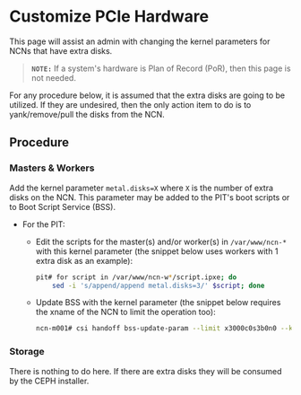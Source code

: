 # Customize PCIe Hardware

This page will assist an admin with changing the kernel parameters for NCNs that have extra disks.

> **`NOTE:`** If a system's hardware is Plan of Record (PoR), then this page is not needed.

For any procedure below, it is assumed that the extra disks are going to be utilized. If they are undesired, then the only action item to do is to yank/remove/pull the disks from the NCN.

## Procedure

### Masters & Workers

Add the kernel parameter `metal.disks=X` where `X` is the number of extra disks on the NCN. This parameter may be added to the PIT's boot scripts or to Boot Script Service (BSS).

- For the PIT:

   - Edit the scripts for the master(s) and/or worker(s) in `/var/www/ncn-*` with this kernel parameter (the snippet below uses workers with 1 extra disk as an example):

      ```bash
      pit# for script in /var/www/ncn-w*/script.ipxe; do
          sed -i 's/append/append metal.disks=3/' $script; done
      ```

   - Update BSS with the kernel parameter (the snippet below requires the xname of the NCN to limit the operation too):

      ```bash
      ncn-m001# csi handoff bss-update-param --limit x3000c0s3b0n0 --kernel metal.disk=3
      ```

### Storage

There is nothing to do here. If there are extra disks they will be consumed by the CEPH installer.
